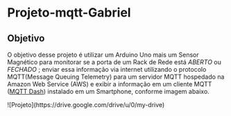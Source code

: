 # Projeto-mqtt-Gabriel
<p>

## Objetivo 
</p>

O objetivo desse projeto é utilizar um Arduino Uno mais um Sensor Magnético para monitorar se a porta de um Rack de Rede está *ABERTO* ou *FECHADO* ; enviar essa informação via internet utilizando o protocolo MQTT(Message Queuing Telemetry) para um servidor MQTT hospedado na Amazon Web Service (AWS) e exibir a informação em um cliente MQTT  ([MQTT Dash](https://play.google.com/store/apps/details?id=net.routix.mqttdash&hl=pt_BR&gl=US)) instalado em um Smartphone, conforme imagem abaixo.
<p>
![Projeto](https://drive.google.com/drive/u/0/my-drive)
</p>
